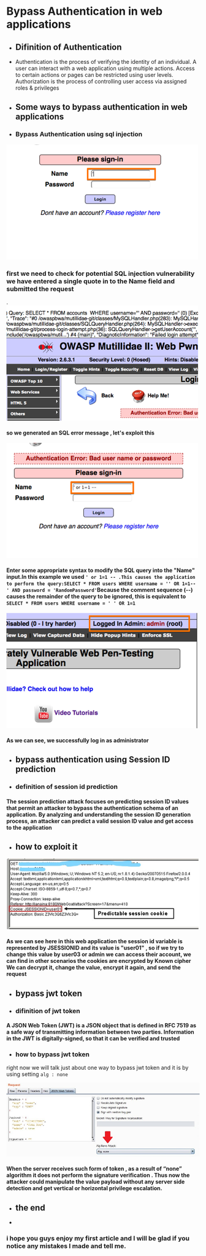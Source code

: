 # Bypass Authentication in web applications

- ## Difinition of Authentication 

- Authentication is the process of verifying the identity of an individual. A user can interact with a web application using multiple actions. Access to certain actions or pages can be restricted using user levels. Authorization is the process of controlling user access via assigned roles & privileges

- ## Some ways to bypass authentication in web applications
- ### Bypass Authentication using sql injection 
 ![image info](https://raw.githubusercontent.com/ADNXB/test/main/owasp_injection_10.png)
### first we need to check for potential SQL injection vulnerability we have entered a single quote in to the Name field and submitted the request 
.
 ![image info](https://raw.githubusercontent.com/ADNXB/test/main/owasp_injection_11.png)

#### so we generated an SQL error message , let's exploit this 
![image info](https://raw.githubusercontent.com/ADNXB/test/main/owasp_injection_12.png)
#### Enter some appropriate syntax to modify the SQL query into the "Name" input.In this example we used ```' or 1=1 -- .This causes the application to perform the query:SELECT * FROM users WHERE username = '' OR 1=1-- ' AND password = 'RandomPassword'```Because the comment sequence (--) causes the remainder of the query to be ignored, this is equivalent to ```SELECT * FROM users WHERE username = ' ' OR 1=1```

![image](https://raw.githubusercontent.com/ADNXB/test/main/owasp_injection_13%20(1).png)
#### As we can see, we successfully log in as administrator

- ##  bypass authentication using Session ID prediction
- ### definition of session id prediction
#### The session prediction attack focuses on predicting session ID values that permit an attacker to bypass the authentication schema of an application. By analyzing and understanding the session ID generation process, an attacker can predict a valid session ID value and get access to the application

- ## how to exploit it 
![image](https://raw.githubusercontent.com/ADNXB/test/main/cookies.jpg)

#### As we can see here in this web application the session id variable is represented by JSESSIONID and its value is "user01" , so if we try to change this value by user03 or admin we can access their account, we can find in other scenarios the cookies are encrypted by Known cipher We can decrypt it, change the value, encrypt it again, and send the request 

- ## bypass jwt token
- ### difinition of jwt token
 #### A JSON Web Token (JWT) is a JSON object that is defined in RFC 7519 as a safe way of transmitting information between two parties. Information in the JWT is digitally-signed, so that it can be verified and trusted 

- ### how to bypass jwt token 
right now we will talk just about one way to bypass jwt token and it is by using setting ```alg : none``` 

![image](https://raw.githubusercontent.com/ADNXB/test/main/alg-none.jpg)

#### When the server receives such form of token , as a result of “none” algorithm it does not perform the signature verification . Thus now the attacker could manipulate the value payload without any server side detection and get vertical or horizontal privilege escalation.

- ## the end
- 
### i hope you guys enjoy my first article and I will be glad if you notice any mistakes I made and tell me.





